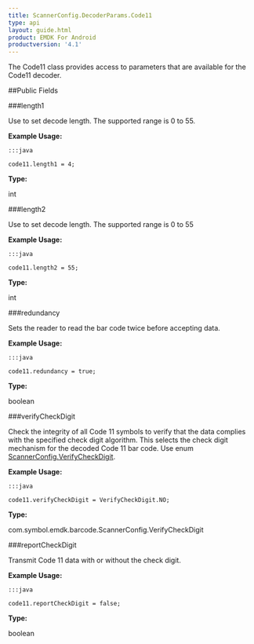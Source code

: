 ```yaml
---
title: ScannerConfig.DecoderParams.Code11
type: api
layout: guide.html
product: EMDK For Android
productversion: '4.1'
---
```



The Code11 class provides access to parameters that are available for
 the Code11 decoder.

##Public Fields

###length1

Use to set decode length. The supported range is 0 to 55.
 
 

**Example Usage:**
	
	:::java
	
	code11.length1 = 4;
	


**Type:**

int

###length2

Use to set decode length. The supported range is 0 to 55
 
 

**Example Usage:**
	
	:::java
	
	code11.length2 = 55;
	


**Type:**

int

###redundancy

Sets the reader to read the bar code twice before accepting data.
 
 

**Example Usage:**
	
	:::java
	
	code11.redundancy = true;
	


**Type:**

boolean

###verifyCheckDigit

Check the integrity of all Code 11 symbols to verify that the
 data complies with the specified check digit algorithm. This
 selects the check digit mechanism for the decoded Code 11 bar
 code. Use enum [ ScannerConfig.VerifyCheckDigit](../ScannerConfig-VerifyCheckDigit).
 
 

**Example Usage:**
	
	:::java
	
	code11.verifyCheckDigit = VerifyCheckDigit.NO;
	


**Type:**

com.symbol.emdk.barcode.ScannerConfig.VerifyCheckDigit

###reportCheckDigit

Transmit Code 11 data with or without the check digit.
 
 

**Example Usage:**
	
	:::java
	
	code11.reportCheckDigit = false;
	


**Type:**

boolean









